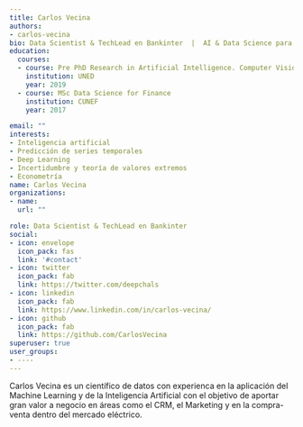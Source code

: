 ```yaml
---
title: Carlos Vecina
authors:
- carlos-vecina
bio: Data Scientist & TechLead en Bankinter  |  AI & Data Science para aportar valor en la empresa
education:
  courses:
  - course: Pre PhD Research in Artificial Intelligence. Computer Vision and pose estimation.
    institution: UNED 
    year: 2019
  - course: MSc Data Science for Finance
    institution: CUNEF 
    year: 2017

email: ""
interests:
- Inteligencia artificial
- Predicción de series temporales
- Deep Learning
- Incertidumbre y teoría de valores extremos
- Econometría
name: Carlos Vecina
organizations:
- name: 
  url: ""

role: Data Scientist & TechLead en Bankinter
social:
- icon: envelope
  icon_pack: fas
  link: '#contact'
- icon: twitter
  icon_pack: fab
  link: https://twitter.com/deepchals
- icon: linkedin
  icon_pack: fab
  link: https://www.linkedin.com/in/carlos-vecina/
- icon: github
  icon_pack: fab
  link: https://github.com/CarlosVecina
superuser: true
user_groups:
- ----
---
```


Carlos Vecina es un científico de datos con experienca en la aplicación del Machine Learning y de la Inteligencia Artificial con el objetivo de aportar gran valor a negocio en áreas como el CRM, el Marketing y en la compra-venta dentro del mercado eléctrico.

 